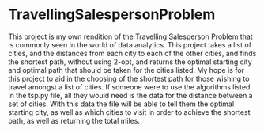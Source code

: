 # TravellingSalespersonProblem
This project is my own rendition of the Travelling Salesperson Problem that is commonly seen in the world of data analytics. 
This project takes a list of cities, and the distances from each city to each of the other cities, and finds the shortest path, without using 2-opt, and returns 
the optimal starting city and optimal path that should be taken for the cities listed. My hope is for this project to aid in the choosing of the shortest path
for those wishing to travel amongst a list of cities. 
If someone were to use the algorithms listed in the tsp.py file, all they would need is the data for the distance between a set of cities. With this data the file
will be able to tell them the optimal starting city, as well as which cities to visit in order to achieve the shortest path, as well as returning the total miles.
